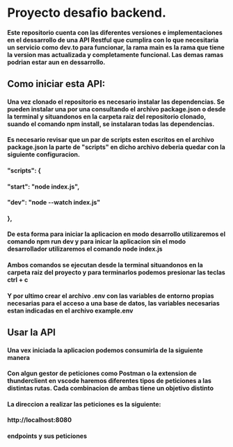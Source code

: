 # Proyecto desafio backend.

#### Este repositorio cuenta con las diferentes versiones e implementaciones en el dessarrollo de una API Restful que cumplira con lo que necesitaria un servicio como dev.to para funcionar, la rama main es la rama que tiene la version mas actualizada y completamente funcional. Las demas ramas podrian estar aun en dessarrollo.

## Como iniciar esta API:

#### Una vez clonado el repositorio es necesario instalar las dependencias. Se pueden instalar una por una consultando el archivo package.json o desde la terminal y situandonos en la carpeta raiz del repositorio clonado, suando el comando npm install, se instalaran todas las dependencias.

#### Es necesario revisar que un par de scripts esten escritos en el archivo package.json la parte de "scripts" en dicho archivo deberia quedar con la siguiente configuracion.
#### "scripts": {
####     "start": "node index.js",
####     "dev": "node --watch index.js"
####   },

#### De esta forma para iniciar la aplicacion en modo desarrollo utilizaremos el comando npm run dev y para inicar la aplicacion sin el modo desarrollador utilizaremos el comando node index.js

#### Ambos comandos se ejecutan desde la terminal situandonos en la carpeta raiz del proyecto y para terminarlos podemos presionar las teclas ctrl + c

#### Y por ultimo crear el archivo .env con las variables de entorno propias necesarias para el acceso a una base de datos, las variables necesarias estan indicadas en el archivo example.env

## Usar la API

#### Una vex iniciada la aplicacion podemos consumirla de la siguiente manera

#### Con algun gestor de peticiones como Postman o la extension de thunderclient en vscode haremos diferentes tipos de peticiones a las distintas rutas. Cada combinacion de ambas tiene un objetivo distinto

#### La direccion a realizar las peticiones es la siguiente:

#### http://localhost:8080

#### endpoints y sus peticiones



